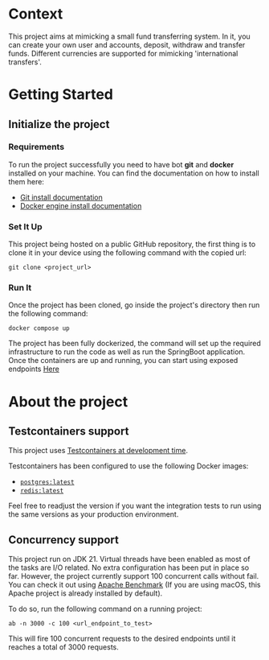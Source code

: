 # Context
This project aims at mimicking a small fund transferring system.
In it, you can create your own user and accounts, deposit, withdraw and transfer funds.
Different currencies are supported for mimicking 'international transfers'.

# Getting Started
## Initialize the project
### Requirements
To run the project successfully you need to have bot **git** and **docker** installed on your machine. 
You can find the documentation on how to install them here:

* [Git install documentation](https://github.com/git-guides/install-git)
* [Docker engine install documentation](https://docs.docker.com/engine/install/)

### Set It Up
This project being hosted on a public GitHub repository, the first thing
is to clone it in your device using the following command with the copied url: 

`git clone <project_url>`

### Run It
Once the project has been cloned, go inside the project's directory then run the following command:

`docker compose up`

The project has been fully dockerized, the command will set up the required infrastructure to run the code
as well as run the SpringBoot application.
Once the containers are up and running, you can start using exposed endpoints [Here](http://localhost:8080/swagger-ui/index.html#/)

# About the project
## Testcontainers support

This project uses [Testcontainers at development time](https://docs.spring.io/spring-boot/3.5.5/reference/features/dev-services.html#features.dev-services.testcontainers).

Testcontainers has been configured to use the following Docker images:

* [`postgres:latest`](https://hub.docker.com/_/postgres)
* [`redis:latest`](https://hub.docker.com/_/redis)

Feel free to readjust the version if you want the integration tests to run using the same versions 
as your production environment.

## Concurrency support
This project run on JDK 21. Virtual threads have been enabled as most of the tasks are I/O related.
No extra configuration has been put in place so far. However, the project currently support 100 concurrent calls without fail.
You can check it out using [Apache Benchmark](https://httpd.apache.org/docs/2.4/programs/ab.html) (If you are using macOS, this Apache project is already installed by default). 

To do so, run the following command on a running project:

`ab -n 3000 -c 100 <url_endpoint_to_test>`

This will fire 100 concurrent requests to the desired endpoints until it reaches a total of 3000 requests.